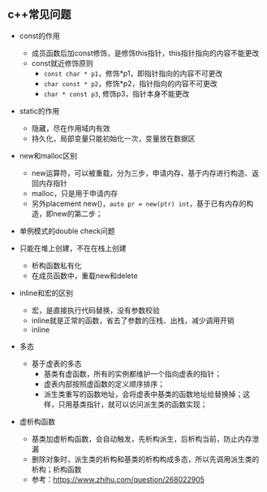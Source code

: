 ## c++常见问题
- const的作用
    - 成员函数后加const修饰，是修饰this指针，this指针指向的内容不能更改
    - const就近修饰原则
        - `const char * p1`，修饰*p1，即指针指向的内容不可更改
        - `char const * p2`，修饰*p2，指针指向的内容不可更改
        - `char * const p3`, 修饰p3，指针本身不能更改
- static的作用
    -  隐藏，尽在作用域内有效
    -  持久化，局部变量只能初始化一次，变量放在数据区
- new和malloc区别
    - new运算符，可以被重载，分为三步，申请内存、基于内存进行构造、返回内存指针
    - malloc，只是用于申请内存
    - 另外placement new()，`auto pr = new(ptr) int`，基于已有内存的构造，即new的第二步；
- 单例模式的double check问题

- 只能在堆上创建，不在在栈上创建
    - 析构函数私有化
    - 在成员函数中，重载new和delete
- inline和宏的区别
    - 宏，是直接执行代码替换，没有参数校验
    - inline就是正常的函数，省去了参数的压栈、出栈，减少调用开销
    - inline
- 多态
    - 基于虚表的多态
      - 基类有虚函数，所有的实例都维护一个指向虚表的指针；
      - 虚表内部按照虚函数的定义顺序排序；
      - 派生类重写的函数地址，会将虚表中基类的函数地址给替换掉；这样，只用基类指针，就可以访问派生类的函数实现；
- 虚析构函数
    - 基类加虚析构函数，会自动触发，先析构派生，后析构当前，防止内存泄漏
    - 删除对象时，派生类的析构和基类的析构构成多态，所以先调用派生类的析构；析构函数
    - 参考：https://www.zhihu.com/question/268022905